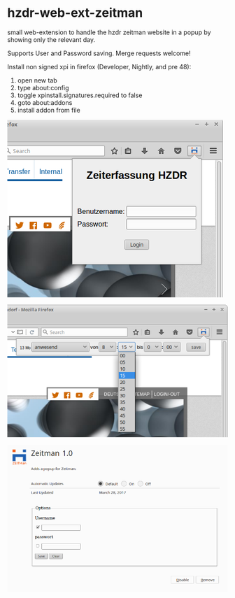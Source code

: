 # hzdr-web-ext-zeitman

small web-extension to handle the hzdr zeitman website in a popup by showing only the relevant day.

Supports User and Password saving. Merge requests welcome!


Install non signed xpi in firefox (Developer, Nightly, and pre 48):

1. open new tab
2. type about:config
3. toggle xpinstall.signatures.required to false
4. goto about:addons
5. install addon from file



![zeitweb_login.png](./zeitweb_login.png)

![zeitweb_zeiteintragung.png](./zeitweb_zeiteintragung.png)

![zeitweb_options.png](./zeitweb_options.png)
